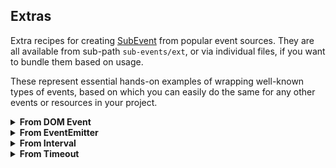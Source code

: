 Extras
------

Extra recipes for creating [SubEvent] from popular event sources. They are all available
from sub-path `sub-events/ext`, or via individual files, if you want to bundle them based on usage.

These represent essential hands-on examples of wrapping well-known types of events, based on which you can
easily do the same for any other events or resources in your project.

<details>
<summary><b>From DOM Event</b></summary>
<br/>

Implemented in [src/from-event].
<br/>
```ts
import {fromEvent} from 'sub-events/ext';

const onClick = fromEvent(document, 'click'); // creating 'click' event

const sub = onClick.subscribe((e:Event) => {
    // handling the 'click' event
});

sub.cancel(); // cancel subscription when no longer needed
```

</details>

<details>
<summary><b>From EventEmitter</b></summary><br/>

Implemented in [src/from-emitter].
<br/>
```ts
import {fromEmitter} from 'sub-events/ext';

const e = new EventEmitter(); // our source/test emitter

const onReceive = fromEmitter<string>(e, 'receive'); // creating 'receive' event

const sub = onReceive.subscribe((message: string) => {
    // message = 'hello!'
});

e.emit('receive', 'hello!'); // source emitter sends data

sub.cancel(); // cancel subscription when no longer needed
```

For multi-argument events, use `fromEmitterArgs` instead, as it can accept
an optional tuple type for the list of event arguments:

```ts
import {fromEmitterArgs} from 'sub-events/ext';

const e = new EventEmitter(); // our source/test emitter

type MyTuple = [number, string];

const onReceive = fromEmitterArgs<MyTuple>(e, 'receive'); // creating 'receive' event

const sub = onReceive.subscribe((data: MyTuple) => {
    // data is strongly-typed here:
    const s = data[0].toFixed(2); // 123.00
});

e.emit('receive', 123, 'hello'); // source emitter sends multiple arguments

sub.cancel(); // cancel subscription when no longer needed
```

Without specifying the tuple, `fromEmitterArgs` will just use `any[]` as default.

</details>

<details>
<summary><b>From Interval</b></summary><br/>

Implemented in [src/from-interval].
<br/>
```ts
import {fromInterval} from 'sub-events/ext';

const onInterval = fromInterval(1000); // creating 1-second interval event

const sub = onInterval.subscribe(() => {
    // handling the interval event
});

sub.cancel(); // cancel subscription when no longer needed
```

</details>

<details>
<summary><b>From Timeout</b></summary><br/>

Implemented in [src/from-timeout].
<br/>
```ts
import {fromTimeout, TimeoutEvent} from 'sub-events/ext';

const onTimeout = fromTimeout(1000); // creating 1-second timeout event

const sub = onTimeout.subscribe(() => {
    // handling the timeout event
});

// Timeout event auto-cancels the subscription. You would only call
// 'cancel' yourself, if you want to stop the event from happening:
sub.cancel();
```

All that function `fromTimeout` does - creates and returns class `TimeoutEvent`,
which means you can do the same:

```ts
const onTimeout = new TimeoutEvent(1000); // the same result
```

</details>

[src/from-timeout]:./src/from-timeout.ts
[src/from-interval]:./src/from-interval.ts
[src/from-emitter]:./src/from-emitter.ts
[src/from-event]:./src/from-event.ts
[SubEvent]:https://vitaly-t.github.io/sub-events/classes/subevent.html
